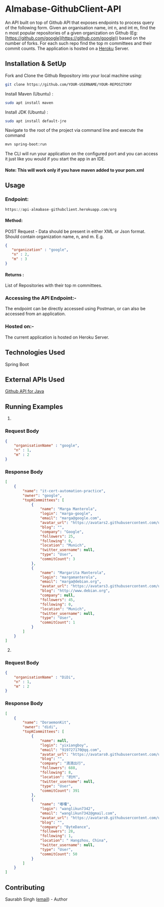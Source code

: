 # Almabase-GithubClient-API

An API built on top of Github API that exposes endpoints to process query of the following form. Given an organisation name, int n, and int m, find the n most popular repositories of a given organization on Github (Eg:[https://github.com/google](https://github.com/google)) based on the number of forks. For each such repo find the top m committees and their commit counts. 
The application is hosted on a [Heroku](https://www.heroku.com/) Server.

## Installation & SetUp

Fork and Clone the Github Repository into your local machine using:
```bash
git clone https://github.com/YOUR-USERNAME/YOUR-REPOSITORY
```
Install Maven (Ubuntu) :
```bash
sudo apt install maven
```
Install JDK (Ubuntu) :
```bash
sudo apt install default-jre
```
Navigate to the root of the project via command line and execute the command

```bash
mvn spring-boot:run
```
The CLI will run your application on the configured port and you can access it just like you would if you start the app in an IDE.

#### Note: This will work only if you have maven added to your pom.xml

## Usage

### Endpoint:



```python
https://api-almabase-githubclient.herokuapp.com/org
```
#### Method: 
POST Request - Data should be present in either XML or Json format. Should contain organization name, n, and m. E.g.
```json
{
   "organization" : "google",
   "n" : 2,
   "m" : 3
}
```
#### Returns : 
List of Repositories with their top m committees.

### Accessing the API Endpoint:-
The endpoint can be directly accessed using Postman, or can also be accessed from an application.

### Hosted on:-
The current application is hosted on Heroku Server.

## Technologies Used
Spring Boot

## External APIs Used
[Github API for Java](https://github-api.kohsuke.org/)

## Running Examples
1. 
### Request Body 

```json
{
	"organisationName" : "google",
	"n" : 1,
	"m" : 2
}
```
### Response Body

```json
[
    {
        "name": "it-cert-automation-practice",
        "owner": "google",
        "topKCommittees": [
            {
                "name": "Marga Manterola",
                "login": "marga-google",
                "email": "marga@google.com",
                "avatar_url": "https://avatars2.githubusercontent.com/u/3638713?v=4",
                "blog": "",
                "company": "Google",
                "followers": 25,
                "following": 0,
                "location": "Munich",
                "twitter_username": null,
                "type": "User",
                "commitCount": 3
            },
            {
                "name": "Margarita Manterola",
                "login": "margamanterola",
                "email": "marga@debian.org",
                "avatar_url": "https://avatars3.githubusercontent.com/u/8527483?v=4",
                "blog": "http://www.debian.org",
                "company": null,
                "followers": 45,
                "following": 0,
                "location": "Munich",
                "twitter_username": null,
                "type": "User",
                "commitCount": 1
            }
        ]
    }
]
```
2.
### Request Body
```json
{
	"organisationName" : "DiDi",
	"n" : 1,
	"m" : 2
}
```
### Response Body
```json
[
    {
        "name": "DoraemonKit",
        "owner": "didi",
        "topKCommittees": [
            {
                "name": null,
                "login": "yixiangboy",
                "email": "919727170@qq.com",
                "avatar_url": "https://avatars0.githubusercontent.com/u/13174496?v=4",
                "blog": "",
                "company": "滴滴出行",
                "followers": 688,
                "following": 8,
                "location": "杭州",
                "twitter_username": null,
                "type": "User",
                "commitCount": 391
            },
            {
                "name": "嘟囔",
                "login": "wanglikun7342",
                "email": "wanglikun7342@gmail.com",
                "avatar_url": "https://avatars0.githubusercontent.com/u/10217632?v=4",
                "blog": "",
                "company": "ByteDance",
                "followers": 28,
                "following": 1,
                "location": " Hangzhou, China",
                "twitter_username": null,
                "type": "User",
                "commitCount": 50
            }
        ]
    }
]
```

## Contributing
Saurabh Singh ([email](saurabhs1206@gmail.com)) - Author 
